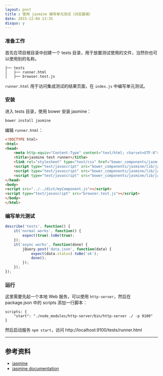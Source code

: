 ```yaml
---
layout: post
title : 使用 jasmine 编写单元测试（浏览器端）
date: 2015-12-04 13:35
disqus: y
---
```


### 准备工作

首先在项目根目录中创建一个 tests 目录，用于放置测试使用的文件，当然你也可以使用别的名称。

```
├── tests
│   ├── runner.html
│   ├── browser.test.js
```

`runner.html` 用于访问集成测试的结果页面，在 `index.js` 中编写单元测试。

### 安装

进入 tests 目录，使用 bower 安装 jasmine：

```
bower install jasmine
```

编辑 `runner.html`：

```html
<!DOCTYPE html>
<html>
<head>
    <meta http-equiv="Content-Type" content="text/html; charset=UTF-8">
    <title>jasmine test runner</title>
    <link rel="stylesheet" type="text/css" href="bower_components/jasmine/lib/jasmine-core/jasmine.css">
    <script type="text/javascript" src="bower_components/jasmine/lib/jasmine-core/jasmine.js"></script>
    <script type="text/javascript" src="bower_components/jasmine/lib/jasmine-core/jasmine-html.js"></script>
    <script type="text/javascript" src="bower_components/jasmine/lib/jasmine-core/boot.js"></script>
</head>
<body>
<script src="../../dist/myComponent.js"></script>
<script type="text/javascript" src="browser.test.js"></script>
</body>
</html>
```

### 编写单元测试

```js
describe('tests', function() {
    it('normal works', function() {
        expect(true).toBe(true);
    });
    it('async works', function(done) {
        jQuery.post('data.json', function(data) {
            expect(data.status).toBe('ok');
            done();
        });
    });
});
```

### 运行

这里需要先起一个本地 Web 服务，可以使用 `http-server`，然后在 package.json 中的 scripts 添加一行脚本：

```
scripts: {
    "start": "./node_modules/http-server/bin/http-server ./ -p 9100"
}
```

然后启动服务 `npm start`，访问 http://localhost:9100/tests/runner.html

---

## 参考资料

- [jasmine](https://github.com/jasmine/jasmine)
- [jasmine documentation](http://jasmine.github.io/edge/introduction.html)